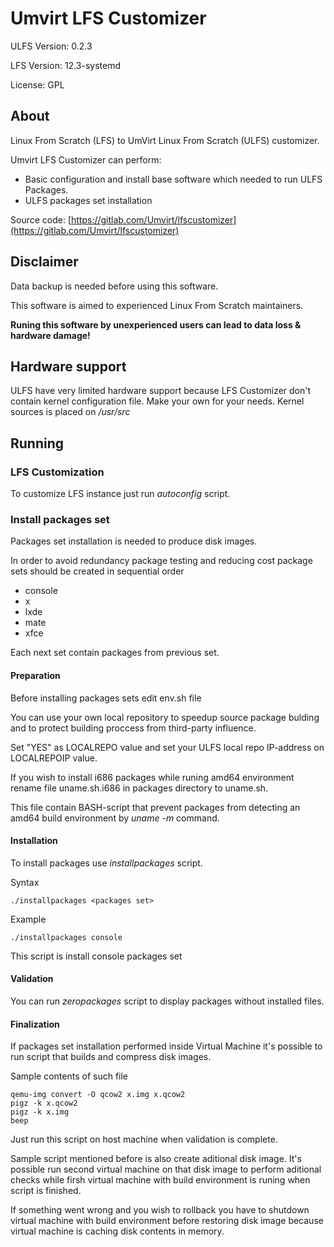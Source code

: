 # Umvirt LFS Customizer

ULFS Version: 0.2.3

LFS Version: 12.3-systemd

License: GPL

## About

Linux From Scratch (LFS) to UmVirt Linux From Scratch (ULFS) customizer.

Umvirt LFS Customizer can perform: 

* Basic configuration and install base software which needed to run ULFS Packages.
* ULFS packages set installation

Source code: [https://gitlab.com/Umvirt/lfscustomizer](https://gitlab.com/Umvirt/lfscustomizer)

## Disclaimer

Data backup is needed before using this software.

This software is aimed to experienced Linux From Scratch maintainers.

**Runing this software by unexperienced users can lead to data loss & hardware damage!**

## Hardware support

ULFS have very limited hardware support because LFS Customizer don't contain kernel configuration file. Make your own for your needs.
Kernel sources is placed on */usr/src*

## Running

### LFS Customization

To customize LFS instance just run *autoconfig* script.

### Install packages set

Packages set installation is needed to produce disk images.

In order to avoid redundancy package testing and reducing cost package sets should be created in sequential order 

* console
* x
* lxde
* mate
* xfce

Each next set contain packages from previous set.

#### Preparation

Before installing packages sets edit env.sh file

You can use your own local repository to speedup source package bulding and to protect building proccess from third-party influence.

Set "YES" as LOCALREPO value and set your ULFS local repo IP-address on LOCALREPOIP value.

If you wish to install i686 packages while runing amd64 environment rename file uname.sh.i686 in packages directory to uname.sh.

This file contain BASH-script that prevent packages from detecting an amd64 build environment by *uname -m* command.

#### Installation

To install packages use *installpackages* script.

Syntax

    ./installpackages <packages set>

Example

    ./installpackages console

This script is install console packages set

#### Validation

You can run *zeropackages* script to display packages without installed files.

#### Finalization

If packages set installation performed inside Virtual Machine it's possible to run script that builds and compress disk images.

Sample contents of such file

    qemu-img convert -O qcow2 x.img x.qcow2
    pigz -k x.qcow2
    pigz -k x.img
    beep

Just run this script on host machine when validation is complete.

Sample script mentioned before is also create aditional disk image. 
It's possible run second virtual machine on that disk image to perform aditional checks while firsh virtual machine with build environment is runing when script is finished.

If something went wrong and you wish to rollback you have to shutdown virtual machine with build environment before restoring disk image because virtual machine is caching disk contents in memory.


